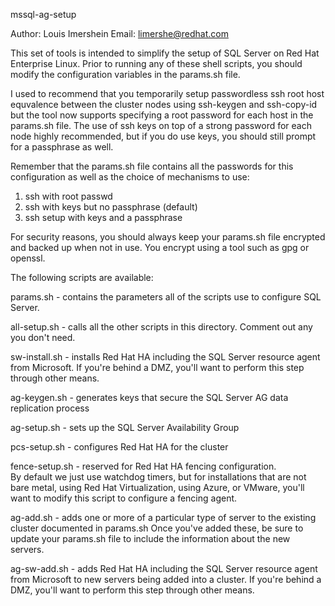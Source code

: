 mssql-ag-setup

Author: Louis Imershein
Email:  limershe@redhat.com

This set of tools is intended to simplify the setup of SQL Server on Red Hat 
Enterprise Linux.  Prior to running any of these shell scripts, you should 
modify the configuration variables in the params.sh file.

I used to recommend that you temporarily setup passwordless ssh root host 
equvalence between the cluster nodes using ssh-keygen and ssh-copy-id but 
the tool now supports specifying a root password for each host in the params.sh
file. The use of ssh keys on top of a strong password for each node highly 
recommended, but if you do use keys, you should still prompt for a passphrase 
as well.  

Remember that the params.sh file contains all the passwords for this 
configuration as well as the choice of mechanisms to use:

1. ssh with root passwd
2. ssh with keys but no passphrase (default)
3. ssh setup with keys and a passphrase


For security reasons, you should always keep your params.sh file encrypted and
backed up when not in use.  You encrypt using a tool such as gpg or openssl.

The following scripts are available:

params.sh        - contains the parameters all of the scripts use to configure 
                   SQL Server.

all-setup.sh     - calls all the other scripts in this directory.  Comment out 
                   any you don't need.

sw-install.sh    - installs Red Hat HA including the SQL Server resource agent 
                   from Microsoft. If you're behind a DMZ, you'll want to 
                   perform this step through other means.

ag-keygen.sh     - generates keys that secure the SQL Server AG data 
                   replication process

ag-setup.sh      - sets up the SQL Server Availability Group

pcs-setup.sh     - configures Red Hat HA for the cluster

fence-setup.sh   - reserved for Red Hat HA fencing configuration.  
                   By default we just use watchdog timers, but for 
                   installations that are not bare metal, using 
                   Red Hat Virtualization, using Azure, or VMware,
                   you'll want to modify this script to configure 
                   a fencing agent.

ag-add.sh        - adds one or more of a particular type of server
                   to the existing cluster documented in params.sh
                   Once you've added these, be sure to update your params.sh
                   file to include the information about the new servers.


ag-sw-add.sh     - adds Red Hat HA including the SQL Server resource agent 
                   from Microsoft to new servers being added into a cluster. 
                   If you're behind a DMZ, you'll want to 
                   perform this step through other means.
